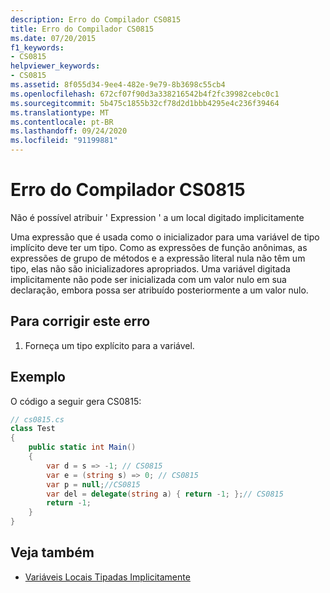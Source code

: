 ```yaml
---
description: Erro do Compilador CS0815
title: Erro do Compilador CS0815
ms.date: 07/20/2015
f1_keywords:
- CS0815
helpviewer_keywords:
- CS0815
ms.assetid: 8f055d34-9ee4-482e-9e79-8b3698c55cb4
ms.openlocfilehash: 672cf07f90d3a338216542b4f2fc39982cebc0c1
ms.sourcegitcommit: 5b475c1855b32cf78d2d1bbb4295e4c236f39464
ms.translationtype: MT
ms.contentlocale: pt-BR
ms.lasthandoff: 09/24/2020
ms.locfileid: "91199881"
---
```

# <a name="compiler-error-cs0815"></a>Erro do Compilador CS0815

Não é possível atribuir ' Expression ' a um local digitado implicitamente  
  
 Uma expressão que é usada como o inicializador para uma variável de tipo implícito deve ter um tipo. Como as expressões de função anônimas, as expressões de grupo de métodos e a expressão literal nula não têm um tipo, elas não são inicializadores apropriados. Uma variável digitada implicitamente não pode ser inicializada com um valor nulo em sua declaração, embora possa ser atribuído posteriormente a um valor nulo.  
  
## <a name="to-correct-this-error"></a>Para corrigir este erro  
  
1. Forneça um tipo explícito para a variável.  
  
## <a name="example"></a>Exemplo  

 O código a seguir gera CS0815:  
  
```csharp  
// cs0815.cs  
class Test  
{  
    public static int Main()  
    {  
        var d = s => -1; // CS0815  
        var e = (string s) => 0; // CS0815  
        var p = null;//CS0815  
        var del = delegate(string a) { return -1; };// CS0815  
        return -1;  
    }  
}  
```  
  
## <a name="see-also"></a>Veja também

- [Variáveis Locais Tipadas Implicitamente](../programming-guide/classes-and-structs/implicitly-typed-local-variables.md)

